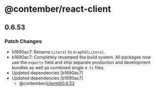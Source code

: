 # @contember/react-client

## 0.6.53
### Patch Changes

- b1690ac7: Rename `Literal` to `GraphQlLiteral`.
- b1690ac7: Completely revamped the build system. All packages now use the `exports` field and ship separate production and development bundles as well as combined single `d.ts` files.
- Updated dependencies [b1690ac7]
- Updated dependencies [b1690ac7]
  - @contember/client@0.6.53
